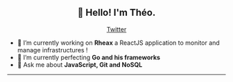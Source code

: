<h2 align="center">👋 Hello! I'm Théo.</h2>
<p align="center">
  <a href="https://twitter.com/d0ntheo">Twitter</a>
</p>


- 🔭 I’m currently working on **Rheax** a ReactJS application to monitor and manage infrastructures ! 
- 🌱 I’m currently perfecting **Go and his frameworks**
- 💬 Ask me about **JavaScript, Git and NoSQL**

-------

